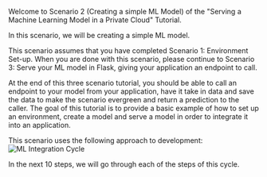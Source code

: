Welcome to Scenario 2 (Creating a simple ML Model) of the "Serving a Machine Learning Model in a Private Cloud" Tutorial.

In this scenario, we will be creating a simple ML model.

This scenario assumes that you have completed Scenario 1:
Environment Set-up.  When you are done with this scenario, please continue to Scenario 3: Serve your ML model in Flask, giving your application an endpoint to call.

At the end of this three scenario tutorial, you should be able to call an endpoint to your model from your application, have it take in data and save the data to make the scenario evergreen and return a prediction to the caller. 
The goal of this tutorial is to provide a basic example of how to set up an environment, create a model and serve a model in order to integrate it into an application.  

This scenario uses the following approach to development:
![ML Integration Cycle](/laura-schornack/scenarios/set-up/assets/ML-Model-Cycle-Pic.png)

In the next 10 steps, we will go through each of the steps of this cycle.  




